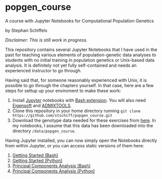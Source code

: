 # popgen_course
A course with Jupyter Notebooks for Computational Population Genetics

by Stephan Schiffels

*Disclaimer: This is still work in progress.*

This repository contains several Jupyter Notebooks that I have used in the past for teaching various elements of population-genetic data analyses to students with no initial training in population genetics or Unix-based data analysis. It is definitely not yet fully self-contained and needs an experienced instructor to go through.

Having said that, for someone reasonably experienced with Unix, it is possible to go through the chapters yourself. In that case, here are a few steps for settup up your enviroment to make these work:

1. Install [Jupyter](https://jupyter.org) notebooks with [Bash extension](https://github.com/takluyver/bash_kernel). You will also need [Eigensoft](https://github.com/DReichLab/EIG) and [ADMIXTOOLS](https://github.com/DReichLab/AdmixTools).
2. Clone this repository in your home directory running `git clone https://github.com/stschiff/popgen_course.git`
3. Download the genotype data needed for these exercises from [here](). In my notebooks, I assume that this data has been downloaded into the directory `/data/popgen_course`.

Having Jupyter installed, you can now simply open the Notebooks directly from within Jupyter, or you can access static versions of them here:

1. [Getting Started (Bash)](https://nbviewer.jupyter.org/github/stschiff/popgen_course/blob/master/01_bashnb_getting_started.ipynb)
2. [Getting Started (Python)](https://nbviewer.jupyter.org/github/stschiff/popgen_course/blob/master/02_pynb_getting_started.ipynb)
3. [Principal Components Analysis (Bash)](https://nbviewer.jupyter.org/github/stschiff/popgen_course/blob/master/03_bashnb_smartpca.ipynb)
4. [Principal Components Analysis (Python)](https://nbviewer.jupyter.org/github/stschiff/popgen_course/blob/master/04_pynb_plotting_pca.ipynb)



